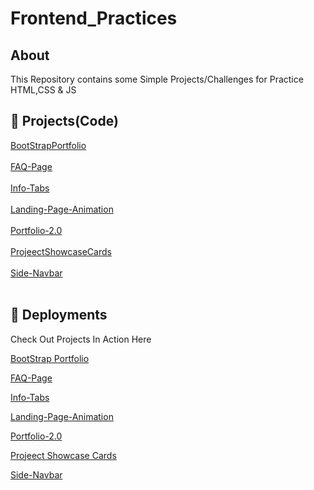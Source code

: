 #  Frontend_Practices 

## About
This Repository contains some Simple Projects/Challenges for Practice HTML,CSS & JS

## 🔗 Projects(Code)
<a href="BootStrapPortfolio" target="_blank">BootStrapPortfolio</a><br><br>
<a href="FAQ-Page" target="_blank">
FAQ-Page </a><br><br>
<a href="
Info-Tabs" target="_blank">
Info-Tabs </a><br><br>
<a href="Landing-Page-Animation" target="_blank">Landing-Page-Animation</a><br><br>
<a href="Portfolio-2.0" target="_blank">Portfolio-2.0</a><br><br>
<a href="
ProjeectShowcaseCards " target="_blank">
ProjeectShowcaseCards </a><br><br>
<a href="Side-Navbar" target="_blank">Side-Navbar</a><br><br>

## 🚀 Deployments
Check Out Projects In Action Here 

[BootStrap Portfolio](https://bootstrap-portfolio-pritam.netlify.app)

[FAQ-Page](https://faq-page-frontend.netlify.app)

[Info-Tabs](https://info-tabs.netlify.app)

[Landing-Page-Animation](https://sea-beaches-of-india.netlify.app)

[Portfolio-2.0](https://pritams-minimal-portfolio.netlify.app)

[Projeect Showcase Cards](https://projects-showcase-cards.netlify.app)

[Side-Navbar](https://animatedbar.netlify.app)